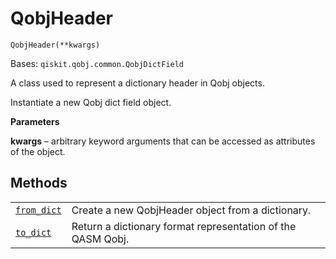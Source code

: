 # QobjHeader

<span id="undefined" />

`QobjHeader(**kwargs)`

Bases: `qiskit.qobj.common.QobjDictField`

A class used to represent a dictionary header in Qobj objects.

Instantiate a new Qobj dict field object.

**Parameters**

**kwargs** – arbitrary keyword arguments that can be accessed as attributes of the object.

## Methods

|                                                                                                                     |                                                             |
| ------------------------------------------------------------------------------------------------------------------- | ----------------------------------------------------------- |
| [`from_dict`](qiskit.qobj.QobjHeader.from_dict#qiskit.qobj.QobjHeader.from_dict "qiskit.qobj.QobjHeader.from_dict") | Create a new QobjHeader object from a dictionary.           |
| [`to_dict`](qiskit.qobj.QobjHeader.to_dict#qiskit.qobj.QobjHeader.to_dict "qiskit.qobj.QobjHeader.to_dict")         | Return a dictionary format representation of the QASM Qobj. |
